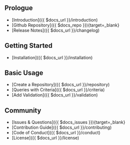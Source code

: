 Prologue
--------
- [Introduction]({{ $docs_url }}/introduction)
- [Github Repository]({{ $docs_repo }}){target=\_blank}
- [Release Notes]({{ $docs_url }}/changelog)

Getting Started
----------------
- [Installation]({{ $docs_url }}/installation)

Basic Usage
-----------
- [Create a Repository]({{ $docs_url }}/repository)
- [Queries with Criteria]({{ $docs_url }}/criteria)
- [Add Validation]({{ $docs_url }}/validation)

Community
---------
- [Issues & Questions]({{ $docs_issues }}){target=\_blank}
- [Contribution Guide]({{ $docs_url }}/contributing)
- [Code of Conduct]({{ $docs_url }}/conduct)
- [License]({{ $docs_url }}/license)
